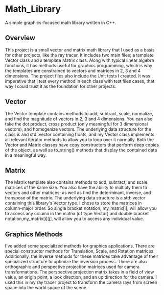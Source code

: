 # Math_Library
A simple graphics-focused math library written in C++.

## Overview
This project is a small vector and matrix math library that I used as a basis for other projects, like the ray tracer. It includes two main files; a template Vector class and a template Matrix class. Along with typical linear algebra functions, it has methods useful for graphics programming, which is why the templates are constrained to vectors and matrices in 2, 3 and 4 dimensions. 
The project files also include the Unit tests I created. It was imperative that I test every method in each class with test files cases, that way I could trust it as the foundation for other projects.

## Vector
The Vector template contains methods to add, subtract, scale, normalize, and find the magnitude of vectors in 2, 3 and 4 dimensions. You can also take the dot product, cross product (only meaningful for 3 dimensional vectors), and homogenize vectors. The underlying data structure for the class is and std::vector containing floats, and my Vector class implements all relevant iterator methods to allow you to loop over it normally.
Both the Vector and Matrix classes have copy constructors that perform deep copies of the object, as well as to_string() methods that display the contained data in a meaningful way.

## Matrix
The Matrix template also contains methods to add, subtract, and scale matrices of the same size. You also have the ability to multiply them to vectors and other matrices; as well as find the determinant, inverse, and transpose of the matrix. The underlying data structure is a std::vector containing this library's Vector type. 
I chose to store the matrices in column-major order. So single bracket notation, my_matrix[i], will allow you to access any column in the matrix (of type Vector) and double bracket notation,my_matrix[i][j], will allow you to access any individual value.

## Graphics Methods
I've added some specialized methods for graphics applications. There are special constructor methods for Translation, Scale, and Rotation matrices. Additionally, the inverse methods for these matrices take advantage of their specialized structure to optimize the inversion process. There are also orthographic and perspective projection matrices used for camera transformations. The perspective projection matrix takes in a field of view value, an origin point, a look direction, and an up direction for the camera. I used this in my ray tracer project to transform the camera rays from screen space into the world space of the scene.
